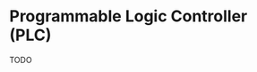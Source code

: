 # Programmable Logic Controller (PLC)

<!--
https://linkedin.com/learning/plc-program-flow-and-control-instructions/
https://linkedin.com/learning/plc-ladder-logic-essential-training/
https://linkedin.com/learning/learning-plc-ladder-logic/
https://linkedin.com/learning/plc-sequencer-logic/
-->

TODO
